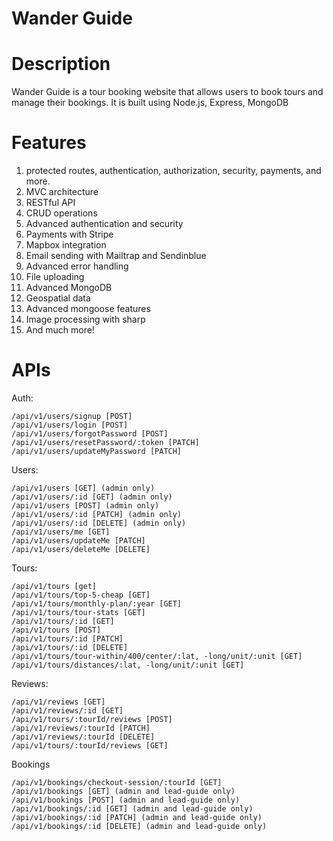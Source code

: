 Wander Guide<a name="TOP"></a>
===================

# Description #
Wander Guide is a tour booking website that allows users to book tours and manage their bookings. It is built using Node.js, Express, MongoDB 


# Features #

1. protected routes, authentication, authorization, security, payments, and more.  
2. MVC architecture
3. RESTful API
4. CRUD operations
5. Advanced authentication and security
6. Payments with Stripe
7. Mapbox integration
8. Email sending with Mailtrap and Sendinblue
9. Advanced error handling
10. File uploading
11. Advanced MongoDB
12. Geospatial data
13. Advanced mongoose features
14. Image processing with sharp
15. And much more!
# APIs # 
Auth:
~~~
/api/v1/users/signup [POST]
/api/v1/users/login [POST]
/api/v1/users/forgotPassword [POST]
/api/v1/users/resetPassword/:token [PATCH]
/api/v1/users/updateMyPassword [PATCH]
~~~

Users:
~~~
/api/v1/users [GET] (admin only)
/api/v1/users/:id [GET] (admin only)
/api/v1/users [POST] (admin only)
/api/v1/users/:id [PATCH] (admin only)
/api/v1/users/:id [DELETE] (admin only)
/api/v1/users/me [GET]
/api/v1/users/updateMe [PATCH]
/api/v1/users/deleteMe [DELETE]
~~~
Tours:
~~~
/api/v1/tours [get]
/api/v1/tours/top-5-cheap [GET]
/api/v1/tours/monthly-plan/:year [GET]
/api/v1/tours/tour-stats [GET]
/api/v1/tours/:id [GET]
/api/v1/tours [POST]
/api/v1/tours/:id [PATCH]
/api/v1/tours/:id [DELETE]
/api/v1/tours/tour-within/400/center/:lat, -long/unit/:unit [GET]
/api/v1/tours/distances/:lat, -long/unit/:unit [GET]
~~~
Reviews:
~~~
/api/v1/reviews [GET]
/api/v1/reviews/:id [GET]
/api/v1/tours/:tourId/reviews [POST]
/api/v1/reviews/:tourId [PATCH]
/api/v1/reviews/:tourId [DELETE]
/api/v1/tours/:tourId/reviews [GET]
~~~
Bookings
~~~
/api/v1/bookings/checkout-session/:tourId [GET]
/api/v1/bookings [GET] (admin and lead-guide only)
/api/v1/bookings [POST] (admin and lead-guide only)
/api/v1/bookings/:id [GET] (admin and lead-guide only)
/api/v1/bookings/:id [PATCH] (admin and lead-guide only)
/api/v1/bookings/:id [DELETE] (admin and lead-guide only)




~~~


